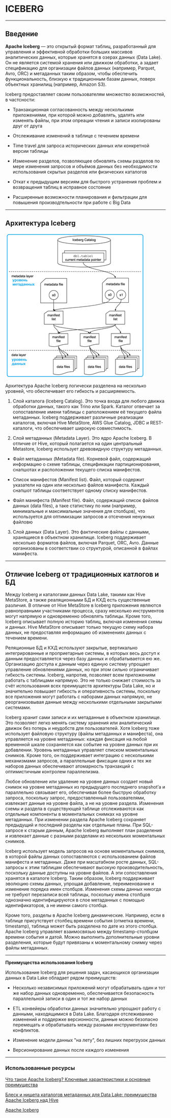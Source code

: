# ICEBERG

---

## Введение

**Apache Iceberg** — это открытый формат таблиц, разработанный для управления и эффективной обработки больших массивов аналитических данных, которые хранятся в озерах данных (Data Lake). Он не является системой хранения или движком обработки, а задает спецификацию для организации файлов данных (например, Parquet, Avro, ORC) и метаданных таким образом, чтобы обеспечить функциональность, близкую к традиционным базам данных, поверх объектных хранилищ (например, Amazon S3).

Iceberg предоставляет своим пользователям множество возможностей, в частсности:

- Транзакционная согласованность между несколькими приложениями, при которой можно добавлять, удалять или изменять файлы, при этом опреации чтения и записи изолированы друг от друга

- Отслеживание изменений в таблице с течением времени

- Time travel для запроса исторических данных или конкретной версии таблицы

- Изменение разделов, позволяющее обновлять схемы разделов по мере изменения запросов и объёмов данных без необходимости использования скрытых разделов или физических каталогов

- Откат к предыдущим версиям для быстрого устранения проблем и возвращения таблиц в исправное состояние

- Расширенные возможности планирования и фильтрации для повышения производтельности при работе с Big Data

---

## Архитектура Iceberg

![Архитектура данных Apache Iceberg](../png/iceberg_2.png)

Архитектура Apache Iceberg логически разделена на несколько уровней, что обеспечивает его гибкость и расширяемость.

1. Слой каталога (Iceberg Catalog). Это точка входа для любого движка обработки данных, такого как Trino или Spark. Каталог отвечает за сопоставление имени таблицы с раположением её текущего файла метаданных. Iceberg поддерживает различные реализации каталогов, включая Hive MetaStore, AWS Glue Catalog, JDBC и REST-каталоги, что обеспечивает широкую совместимость.

2. Слой метаданных (Metadata Layer). Это ядро Apache Iceberg. В отличие от Hive, который полагается на один центральный Metastore, Iceberg использует древовидную структуру метаданных.

- Файл метаданных (Metadata file). Корневой файл, содержащий информацию о схеме таблицы, спецификации партиционирования, снапшотах и расположении текущего списка манифестов.

- Список манифестов (Manifest list). Файл, который содержит указатели на один или несколько файлов манифеста. Каждый снапшот таблицы соответствует одному списку манифестов.

- Файл манифеста (Manifest file). Файл, содержащий список файлов данных (data files), а таке статистику по ним (например, минимальные и максимальные значения для столбцов), что используется для оптимизации запросов и отсечения ненужных файловю

3. Слой данных (Data Layer). Это фактические файлы с данными, хранящиеся в объектном хранилище. Iceberg поддерживает несколько форматов файлов, включая Parquet, ORC, Avro. Данные организованы в соответствии со структурой, описанной в файлах манифеста.

---

## Отличие Iceberg от традиционных катлогов и БД

Между Iceberg и каталогами данных Data Lake, такими как Hive MetaStore, а также реаляционными БД и КХД есть существенные различия. В отличие от Hive MetaStore в Iceberg приложения являются равноправными участниками процесса, сразу несколько инструментов могут напрямую и одновременно обновлять таблицы. Кроме того, Iceberg описывает полную историю таблиц, включая изменения схемы и данных. Hive MetaStore описывает только текущую схему набора данных, не предоставляя информацию об изменениях данных с течением времени.

Реляционные БД и КХД используют закрытые, вертикально интегрированные и проприетарные системы, в которых весь доступ к данным предоставляется через базу данных и обрабатывается ею же. Организацию доступа к данным через единую систему упрощает управление обновлениями данных, но при этом сильно ограничивает гибкость системы. Iceberg, напротив, позволяет всем приложениям работать с таблицами напрямую. Это не только снижает стоимость за счёт использования всех преимуществ архитектуры Data Lake, но и значительно повышает гибкость и оперативность системы, поскольку все приложения могут работать с наборами данных напрямую, не реорганизовывая данные между несколькими отдельными закрытыми системами.

Iceberg хранит сами записи и их метаданные в объектном хранилище. Это позволяет легко менять систему хранения или аналитический движок без потерь и неудобств для пользователей. Хотя Iceberg тоже использует файловую структуру (файлы метаданных и манифеста), она управляется на уровне метаданных: каждая фиксация на любой временной шкале сохраняется как событие на уровне данных при их добавлении. Уровень метаданных управляет списком моментальных снимков. Кроме того, он поддерживает интеграцию с несколькими механизмами запросов, а параллельные фиксации одних и тех же наборов данных обеспечивают атомарность транзакций с оптимистичным контролем параллелизма.

Любое обновление или удаление на уровне данных создает новый снимок на уровне метаданных из предыдущего последнего snapshot’а и параллельно связывает его, обеспечивая более быструю обработку запроса, поскольку запрос, предоставленный пользователями, извлекает данные на уровне файла, а не на уровне раздела. Изменения схемы и раздела в существующей таблице отслеживаются как отдельные компоненты в моментальных снимках на уровне метаданных. При изменении раздела Apache Iceberg сохраняет предыдущий и последний разделы как отдельные планы. При SQL-запросе к старым данным, Apache Iceberg выполняет план разделения и извлекает данные с разными разделами из нескольких моментальных снимков.

Iceberg использует модель запросов на основе моментальных снимков, в которой файлы данных сопоставляются с использованием файлов манифеста и метаданных. Даже при масштабном росте данных, SQL-запросы к этим таблицам обеспечивают высокую производительность, поскольку данные доступны на уровне файлов. А эти сопоставления хранятся в каталоге Iceberg. Таким образом, Iceberg поддерживает эволюцию схемы данных, упрощая добавление, переименование и изменение порядка имен столбцов. Изменения схемы данных никогда не требуют перезаписи всей таблицы, поскольку имена столбцов однозначно идентифицируются в слое метаданных с помощью идентификаторов, а не имени самого столбца.

Кроме того, разделы в Apache Iceberg динамические. Например, если в таблице присутствует столбец времени события (отметка времени, timestamp), таблица может быть разделена по дате из этого столбца. Apache Iceberg управляет взаимосвязью между timestamp-столбцом времени события и датой. Можно выполнить дополнительные уровни разделения, которые будут привязаны к моментальному снимку через файлы метаданных.

---

**Преимущества использования Iceberg**

Использование Iceberg для решения задач, касающихся организации данных в Data Lake обладает рядом преимуществ:

- Несколько независимых приложений могут обрабатывать один и тот же набор данных одновременно, обеспечивается безопасность параллельной записи в один и тот же набор данных

- ETL конвейеры обработки данных значительно упрощают работу с данными, находящимися в Data Lake. Благодаря отслеживанию изменений и поддержке версионности, данные можно безопасно перемещать и обрабатывать между разными инструментами без конфликтов.

- Изменение модели данных "на лету", без лишних перегрузок данных

- Версионирование данных после каждого изменения

---

### Использованные ресурсы

[Что такое Apache Iceberg? Ключевые характеристики и основные преимущества](https://datafinder.ru/products/chto-takoe-apache-iceberg-klyuchevye-harakteristiki-i-osnovnye-preimushchestva)

[Блеск и нищета каталогов метаданных для Data Lake: преимущества Apache Iceberg над Hive](https://bigdataschool.ru/blog/iceberg-vs-hive-in-data-lake/)

[Apache Iceberg](https://bigdataschool.ru/wiki/apache-iceberg/)